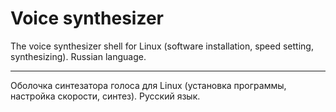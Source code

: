 # Voice synthesizer

The voice synthesizer shell for Linux (software installation, speed setting, synthesizing).
Russian language.

----

Оболочка синтезатора голоса для Linux (установка программы, настройка скорости, синтез).
Русский язык.